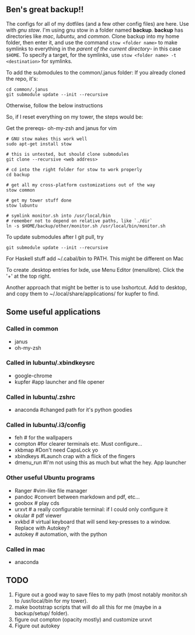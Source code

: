 ## Ben's great backup!!

The configs for all of my dotfiles (and a few other config files) are
here. Use with *gnu stow*. I'm using gnu stow in a folder named
**backup**. **backup** has directories like *mac*, *lubuntu*, and
*common*. Clone backup into my home folder, then enter it, and use the
command `stow <folder name>` to make symlinks to everything in the
*parent of the current directory*- in this case `$HOME`. To specify a
target, for the symlinks, use `stow <folder name> -t <destination>` for
symlinks.

To add the submodules to the common/.janus folder:
If you already cloned the repo, it's:

```
cd common/.janus
git submodule update --init --recursive
```

Otherwise, follow the below instructions

So, if I reset everything on my tower, the steps would be:

Get the prereqs- oh-my-zsh and janus for vim

```
# GNU stow makes this work well
sudo apt-get install stow

# this is untested, but should clone submodules
git clone --recursive <web address>

# cd into the right folder for stow to work properly
cd backup

# get all my cross-platform customizations out of the way
stow common

# get my tower stuff done
stow lubuntu

# symlink monitor.sh into /usr/local/bin
# remember not to depend on relative paths, like `./dir`
ln -s $HOME/backup/other/monitor.sh /usr/local/bin/monitor.sh

```
To update submodules after I git pull, try
```
git submodule update --init --recursive
```

For Haskell stuff add ~/.cabal/bin to PATH. This might be different on
Mac

To create .desktop entries for lxde, use Menu Editor (menulibre). Click
the '+' at the top right. 

Another approach that might be better is to use lxshortcut. Add to
desktop, and copy them to ~/.local/share/applications/ for kupfer to
find.

## Some useful applications
### Called in common
- janus
- oh-my-zsh

### Called in lubuntu/.xbindkeysrc
- google-chrome
- kupfer #app launcher and file opener

### Called in lubuntu/.zshrc
- anaconda #changed path for it's python goodies

### Called in lubuntu/.i3/config
- feh # for the wallpapers
- compton #for clearer terminals etc. Must configure...
- xkbmap #Don't need CapsLock yo
- xbindkeys #Launch crap with a flick of the fingers
- dmenu_run #I'm not using this as much but what the hey. App launcher

### Other useful Ubuntu programs
- Ranger #vim-like file manager
- pandoc #convert between markdown and pdf, etc...
- goobox # play cds
- urxvt # a really configurable terminal: if I could only configure it
- okular # pdf viewer
- xvkbd # virtual keyboard that will send key-presses to a window.
  Replace with Autokey?
- autokey # automation, with the python

### Called in mac
- anaconda

## TODO

1. Figure out a good way to save files to my path (most notably
   monitor.sh to /usr/local/bin for my tower).
2. make bootstrap scripts that will do all this for me (maybe in a
   backup/setup/ folder).
3. figure out compton (opacity mostly) and customize urxvt
4. Figure out autokey
